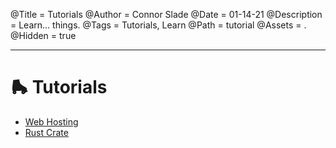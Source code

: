 @Title = Tutorials
@Author = Connor Slade
@Date = 01-14-21
@Description = Learn... things.
@Tags = Tutorials, Learn
@Path = tutorial
@Assets = .
@Hidden = true

---

# 🛼 Tutorials

- [Web Hosting](/writing/tutorial/web-hosting)
- [Rust Crate](/writing/tutorial/rust-crate)
